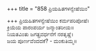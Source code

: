 +++
title = "858 ಪ್ರಿಯಹಿತಗಳನ್ವೇಷೆಯಿಂ"

+++
ಪ್ರಿಯಹಿತಗಳನ್ವೇಷೆಯಿಂ ಕರ್ಮಪರಿಪೋಷೆ।  
ಕ್ರಿಯೆಯ ಪಾರಂಪರ್ಯ ಜನ್ಮಾಂತರೀಯ॥  
ನಿಯತವಿಂತು ಜಗತ್ಪ್ರವರ್ಧನೆಗೆ ನರತೃಷ್ಣೆ।  
ಜಯ ಪೂರ್ಣವೆಂದದಕೆ? - ಮಂಕುತಿಮ್ಮ॥  
